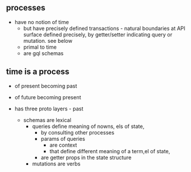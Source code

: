 

## processes
- have no notion of time
  - but have precisely defined transactions - natural boundaries at API surface
  defined precisely, by getter/setter indicating query or mutation. see below
  - primal to time
  - are gql schemas
  
## time is a process
  - of present becoming past
  - of future becoming present
  - has three proto layers - past


      - schemas are lexical
          - queries define meaning of nowns, els of state,
              - by consulting other processes
              - params of queries
                  - are context
                  - that define different meaning of a term,el of state,
              - are getter props in the state structure
          - mutations are verbs
      